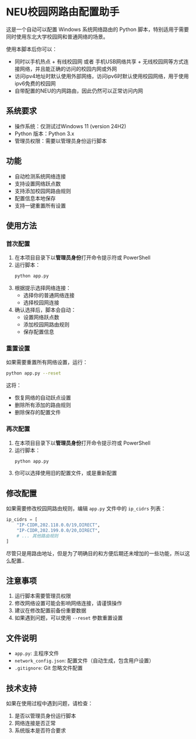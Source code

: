 # NEU校园网路由配置助手

这是一个自动可以配置 Windows 系统网络路由的 Python 脚本，特别适用于需要同时使用东北大学校园网和普通网络的场景。  

使用本脚本后你可以：
- 同时以手机热点 + 有线校园网 或者 手机USB网络共享 + 无线校园网等方式连接网络，并且能正确的访问的校园内网或外网
- 访问ipv4地址时默认使用外部网络，访问ipv6时默认使用校园网络，用于使用ipv6免费的校园网
- 自带配置的NEU的内网路由，因此仍然可以正常访问内网


## 系统要求

- 操作系统：仅测试过Windows 11 (version 24H2)
- Python 版本：Python 3.x
- 管理员权限：需要以管理员身份运行脚本

## 功能

- 自动检测系统网络连接
- 支持设置网络跃点数
- 支持添加校园网路由规则
- 配置信息本地保存
- 支持一键重置所有设置

## 使用方法

### 首次配置

1. 在本项目目录下以**管理员身份**打开命令提示符或 PowerShell
2. 运行脚本：
   ```bash
   python app.py
   ```
3. 根据提示选择网络连接：
   - 选择你的普通网络连接
   - 选择校园网连接
4. 确认选择后，脚本会自动：
   - 设置网络跃点数
   - 添加校园网路由规则
   - 保存配置信息

### 重置设置

如果需要重置所有网络设置，运行：
```bash
python app.py --reset
```

这将：
- 恢复网络的自动跃点设置
- 删除所有添加的路由规则
- 删除保存的配置文件

### 再次配置
1. 在本项目目录下以**管理员身份**打开命令提示符或 PowerShell
2. 运行脚本：
   ```bash
   python app.py
   ```
3. 你可以选择使用旧的配置文件，或是重新配置


## 修改配置

如果需要修改校园网路由规则，编辑 `app.py` 文件中的 `ip_cidrs` 列表：

```python
ip_cidrs = [
    "IP-CIDR,202.118.0.0/19,DIRECT",
    "IP-CIDR,202.199.0.0/20,DIRECT",
    # ... 其他路由规则
]
```

尽管只是用路由地址，但是为了明确目的和方便后期还未增加的一些功能，所以这么配置..

## 注意事项

1. 运行脚本需要管理员权限
2. 修改网络设置可能会影响网络连接，请谨慎操作
3. 建议在修改配置前备份重要数据
4. 如果遇到问题，可以使用 `--reset` 参数重置设置

## 文件说明

- `app.py`: 主程序文件
- `network_config.json`: 配置文件（自动生成，包含用户设置）
- `.gitignore`: Git 忽略文件配置

## 技术支持

如果在使用过程中遇到问题，请检查：
1. 是否以管理员身份运行脚本
2. 网络连接是否正常
3. 系统版本是否符合要求 